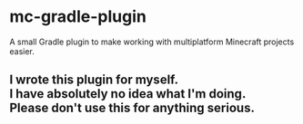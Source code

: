 # mc-gradle-plugin

A small Gradle plugin to make working with multiplatform Minecraft projects easier.

## I wrote this plugin for myself.<br/>I have absolutely no idea what I'm doing.<br/>Please don't use this for anything serious.
